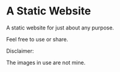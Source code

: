 # A Static Website

A static website for just about any purpose. 

Feel free to use or share.







Disclaimer:

The images in use are not mine.
